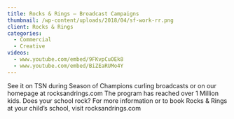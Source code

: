 ```yaml
---
title: Rocks & Rings – Broadcast Campaigns
thumbnail: /wp-content/uploads/2018/04/sf-work-rr.png
client: Rocks & Rings
categories:
  - Commercial
  - Creative
videos:
  - www.youtube.com/embed/9FKvpCuOEk8
  - www.youtube.com/embed/BiZEaRUMo4Y
---
```

 See it on TSN during Season of Champions curling broadcasts or on our homepage at rocksandrings.com
The program has reached over 1 Million kids. Does your school rock? For more information or to book                              Rocks & Rings at your child’s school, visit rocksandrings.com
